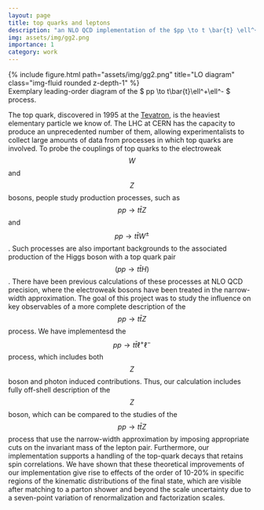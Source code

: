 ```yaml
---
layout: page
title: top quarks and leptons
description: "an NLO QCD implementation of the $pp \to t \bar{t} \ell^+ \ell^-$ process for POWHEG-BOX"
img: assets/img/gg2.png
importance: 1
category: work
---
```


<div class="container">
  <div class="row justify-content-md-center">
    <div class="col-sm mt-3 mt-md-0">
        {% include figure.html path="assets/img/gg2.png" title="LO diagram" class="img-fluid rounded z-depth-1" %}
    </div>
  </div>
  <div class="caption">
    Exemplary leading-order diagram of the $ pp \to t\bar{t}\ell^+\ell^- $ process.
  </div>
</div>

The top quark, discovered in 1995 at the [Tevatron](https://en.wikipedia.org/wiki/Tevatron), is the heaviest elementary particle we know of. The LHC at CERN has the capacity to produce an unprecedented number of them, allowing experimentalists to collect large amounts of data from processes in which top quarks are involved. To probe the couplings of top quarks to the electroweak $$W$$ and $$Z$$ bosons, people study production processes, such as $$ pp \to t\bar{t}Z $$ and $$ pp \to t\bar{t}W^\pm $$. Such processes are also important backgrounds to the associated production of the Higgs boson with a top quark pair $$(pp \to t\bar{t}H)$$. There have been previous calculations of these processes at NLO QCD precision, where the electroweak bosons have been treated in the narrow-width approximation. The goal of this project was to study the influence on key observables of a more complete description of the $$ pp \to t\bar{t}Z $$ process. We have implementesd the $$ pp \to t\bar{t}\ell^+\ell^- $$ process, which includes both $$Z$$ boson and photon induced contributions. Thus, our calculation includes fully off-shell description of the $$Z$$ boson, which can be compared to the studies of the $$ pp \to t\bar{t}Z $$ process that use the narrow-width approximation by imposing appropriate cuts on the invariant mass of the lepton pair. Furthermore, our implementation supports a handling of the top-quark decays that retains spin correlations. We have shown that these theoretical improvements of our implementation give rise to effects of the order of 10-20% in specific regions of the kinematic distributions of the final state, which are visible after matching to a parton shower and beyond the scale uncertainty due to a seven-point variation of  renormalization and factorization scales.


<!--
Every project has a beautiful feature showcase page.
It's easy to include images in a flexible 3-column grid format.
Make your photos 1/3, 2/3, or full width.


<div class="row">
    <div class="col-sm mt-3 mt-md-0">
        {% include figure.html path="assets/img/1.jpg" title="example image" class="img-fluid rounded z-depth-1" %}
    </div>
    <div class="col-sm mt-3 mt-md-0">
        {% include figure.html path="assets/img/3.jpg" title="example image" class="img-fluid rounded z-depth-1" %}
    </div>
    <div class="col-sm mt-3 mt-md-0">
        {% include figure.html path="assets/img/5.jpg" title="example image" class="img-fluid rounded z-depth-1" %}
    </div>
</div>
<div class="caption">
    Caption photos easily. On the left, a road goes through a tunnel. Middle, leaves artistically fall in a hipster photoshoot. Right, in another hipster photoshoot, a lumberjack grasps a handful of pine needles.
</div>
<div class="row">
    <div class="col-sm mt-3 mt-md-0">
        {% include figure.html path="assets/img/5.jpg" title="example image" class="img-fluid rounded z-depth-1" %}
    </div>
</div>
<div class="caption">
    This image can also have a caption. It's like magic.
</div>

You can also put regular text between your rows of images.
Say you wanted to write a little bit about your project before you posted the rest of the images.
You describe how you toiled, sweated, *bled* for your project, and then... you reveal it's glory in the next row of images.


<div class="row justify-content-sm-center">
    <div class="col-sm-8 mt-3 mt-md-0">
        {% include figure.html path="assets/img/6.jpg" title="example image" class="img-fluid rounded z-depth-1" %}
    </div>
    <div class="col-sm-4 mt-3 mt-md-0">
        {% include figure.html path="assets/img/11.jpg" title="example image" class="img-fluid rounded z-depth-1" %}
    </div>
</div>
<div class="caption">
    You can also have artistically styled 2/3 + 1/3 images, like these.
</div>


The code is simple.
Just wrap your images with `<div class="col-sm">` and place them inside `<div class="row">` (read more about the <a href="https://getbootstrap.com/docs/4.4/layout/grid/">Bootstrap Grid</a> system).
To make images responsive, add `img-fluid` class to each; for rounded corners and shadows use `rounded` and `z-depth-1` classes.
Here's the code for the last row of images above:

{% raw %}
```html
<div class="row justify-content-sm-center">
    <div class="col-sm-8 mt-3 mt-md-0">
        {% include figure.html path="assets/img/6.jpg" title="example image" class="img-fluid rounded z-depth-1" %}
    </div>
    <div class="col-sm-4 mt-3 mt-md-0">
        {% include figure.html path="assets/img/11.jpg" title="example image" class="img-fluid rounded z-depth-1" %}
    </div>
</div>
```
{% endraw %} -->
